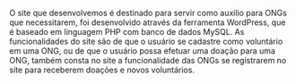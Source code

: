 O site que desenvolvemos é destinado para servir como auxilio para ONGs que necessitarem, foi desenvolvido através da ferramenta WordPress, que é baseado em linguagem PHP com banco de dados MySQL. As funcionalidades do site são de que o usuário se cadastre como voluntário em uma ONG, ou de que o usuário possa efetuar uma doação para uma ONG, também consta no site a funcionalidade das ONGs se registrarem no site para receberem doações e novos voluntários.
